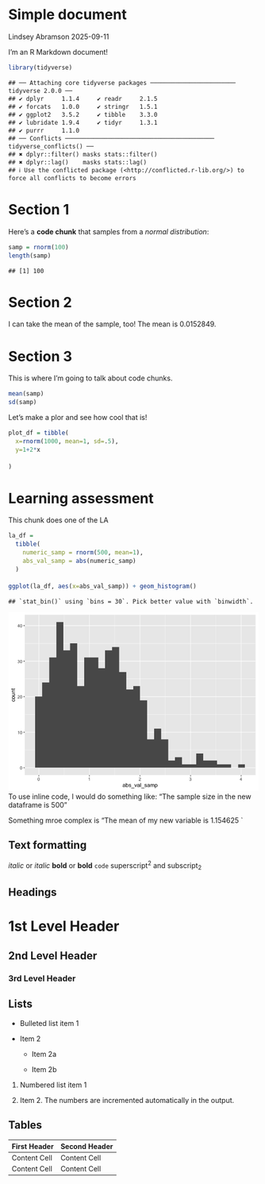 Simple document
================
Lindsey Abramson
2025-09-11

I’m an R Markdown document!

``` r
library(tidyverse)
```

    ## ── Attaching core tidyverse packages ──────────────────────── tidyverse 2.0.0 ──
    ## ✔ dplyr     1.1.4     ✔ readr     2.1.5
    ## ✔ forcats   1.0.0     ✔ stringr   1.5.1
    ## ✔ ggplot2   3.5.2     ✔ tibble    3.3.0
    ## ✔ lubridate 1.9.4     ✔ tidyr     1.3.1
    ## ✔ purrr     1.1.0     
    ## ── Conflicts ────────────────────────────────────────── tidyverse_conflicts() ──
    ## ✖ dplyr::filter() masks stats::filter()
    ## ✖ dplyr::lag()    masks stats::lag()
    ## ℹ Use the conflicted package (<http://conflicted.r-lib.org/>) to force all conflicts to become errors

# Section 1

Here’s a **code chunk** that samples from a *normal distribution*:

``` r
samp = rnorm(100)
length(samp)
```

    ## [1] 100

# Section 2

I can take the mean of the sample, too! The mean is 0.0152849.

# Section 3

This is where I’m going to talk about code chunks.

``` r
mean(samp)
sd(samp)
```

Let’s make a plor and see how cool that is!

``` r
plot_df = tibble(
  x=rnorm(1000, mean=1, sd=.5),
  y=1+2*x

)
```

# Learning assessment

This chunk does one of the LA

``` r
la_df = 
  tibble(
    numeric_samp = rnorm(500, mean=1),
    abs_val_samp = abs(numeric_samp)
  )

ggplot(la_df, aes(x=abs_val_samp)) + geom_histogram()
```

    ## `stat_bin()` using `bins = 30`. Pick better value with `binwidth`.

![](20250909_first_markdown_updated_files/figure-gfm/unnamed-chunk-5-1.png)<!-- -->
To use inline code, I would do something like: “The sample size in the
new dataframe is 500”

Something mroe complex is “The mean of my new variable is 1.154625 \`

## Text formatting

*italic* or *italic* **bold** or **bold** `code` superscript<sup>2</sup>
and subscript<sub>2</sub>

## Headings

# 1st Level Header

## 2nd Level Header

### 3rd Level Header

## Lists

- Bulleted list item 1

- Item 2

  - Item 2a

  - Item 2b

1.  Numbered list item 1

2.  Item 2. The numbers are incremented automatically in the output.

## Tables

| First Header | Second Header |
|--------------|---------------|
| Content Cell | Content Cell  |
| Content Cell | Content Cell  |
